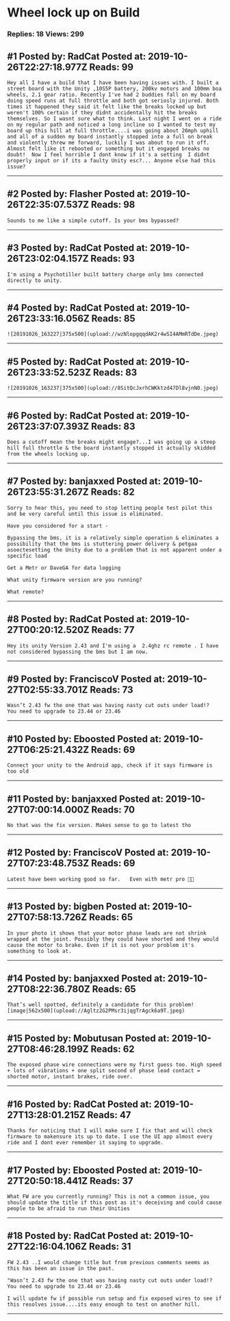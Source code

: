 # Wheel lock up on Build

### Replies: 18 Views: 299

## \#1 Posted by: RadCat Posted at: 2019-10-26T22:27:18.977Z Reads: 99

```
Hey all I have a build that I have been having issues with. I built a street board with the Unity ,10S5P battery, 200kv motors and 100mm boa wheels, 2.1 gear ratio. Recently I've had 2 buddies fall on my board doing speed runs at full throttle and both got seriosly injured. Both times it happened they said it felt like the breaks locked up but weren't 100% certain if they didnt accidentally hit the breaks themselves. So I wasnt sure what to think. Last night I went on a ride on my regular path and noticed a long incline so I wanted to test my board up this hill at full throttle....i was going about 26mph uphill and all of a sudden my board instantly stopped into a full on break and violently threw me forward, luckily I was about to run it off. Almost felt like it rebooted or something but it engaged breaks no doubt!  Now I feel horrible I dont know if it's a setting  I didnt properly input or if its a faulty Unity esc?... Anyone else had this issue?
```

---
## \#2 Posted by: Flasher Posted at: 2019-10-26T22:35:07.537Z Reads: 98

```
Sounds to me like a simple cutoff. Is your bms bypassed?
```

---
## \#3 Posted by: RadCat Posted at: 2019-10-26T23:02:04.157Z Reads: 93

```
I'm using a Psychotiller built battery charge only bms connected directly to unity.
```

---
## \#4 Posted by: RadCat Posted at: 2019-10-26T23:33:16.056Z Reads: 85

```
![20191026_163227|375x500](upload://wzNlopgqqdAK2r4wSI4AMmRTdDe.jpeg)
```

---
## \#5 Posted by: RadCat Posted at: 2019-10-26T23:33:52.523Z Reads: 83

```
![20191026_163237|375x500](upload://8SitQcJxrhCWKktzd47Dl8vjnN0.jpeg)
```

---
## \#6 Posted by: RadCat Posted at: 2019-10-26T23:37:07.393Z Reads: 83

```
Does a cutoff mean the breaks might engage?...I was going up a steep hill full throttle & the board instantly stopped it actually skidded from the wheels locking up.
```

---
## \#7 Posted by: banjaxxed Posted at: 2019-10-26T23:55:31.267Z Reads: 82

```
Sorry to hear this, you need to stop letting people test pilot this and be very careful until this issue is eliminated.

Have you considered for a start -

Bypassing the bms, it is a relatively simple operation & eliminates a possibility that the bms is stuttering power delivery & petgaa asoectesetting the Unity due to a problem that is not apparent under a specific load

Get a Metr or DaveGA for data logging 

What unity firmware version are you running?

What remote?
```

---
## \#8 Posted by: RadCat Posted at: 2019-10-27T00:20:12.520Z Reads: 77

```
Hey its unity Version 2.43 and I'm using a  2.4ghz rc remote . I have not considered bypassing the bms but I am now.
```

---
## \#9 Posted by: FranciscoV Posted at: 2019-10-27T02:55:33.701Z Reads: 73

```
Wasn’t 2.43 fw the one that was having nasty cut outs under load!?   You need to upgrade to 23.44 or 23.46
```

---
## \#10 Posted by: Eboosted Posted at: 2019-10-27T06:25:21.432Z Reads: 69

```
Connect your unity to the Android app, check if it says firmware is too old
```

---
## \#11 Posted by: banjaxxed Posted at: 2019-10-27T07:00:14.000Z Reads: 70

```
No that was the fix version. Makes sense to go to latest tho
```

---
## \#12 Posted by: FranciscoV Posted at: 2019-10-27T07:23:48.753Z Reads: 69

```
Latest have been working good so far.   Even with metr pro 🤞🏼
```

---
## \#13 Posted by: bigben Posted at: 2019-10-27T07:58:13.726Z Reads: 65

```
In your photo it shows that your motor phase leads are not shrink wrapped at the joint. Possibly they could have shorted and they would cause the motor to brake. Even if it is not your problem it's something to look at.
```

---
## \#14 Posted by: banjaxxed Posted at: 2019-10-27T08:22:36.780Z Reads: 65

```
That’s well spotted, definitely a candidate for this problem![image|562x500](upload://Agltz2G2PMsr3ijqgTrAgck6a9T.jpeg)
```

---
## \#15 Posted by: Mobutusan Posted at: 2019-10-27T08:46:28.199Z Reads: 62

```
The exposed phase wire connections were my first guess too. High speed + lots of vibrations + one split second of phase lead contact = shorted motor, instant brakes, ride over.
```

---
## \#16 Posted by: RadCat Posted at: 2019-10-27T13:28:01.215Z Reads: 47

```
Thanks for noticing that I will make sure I fix that and will check firmware to makensure its up to date. I use the UI app almost every ride and I dont ever remember it saying to upgrade.
```

---
## \#17 Posted by: Eboosted Posted at: 2019-10-27T20:50:18.441Z Reads: 37

```
What FW are you currently running? This is not a common issue, you should update the title if this post as it's deceiving and could cause people to be afraid to run their Unities
```

---
## \#18 Posted by: RadCat Posted at: 2019-10-27T22:16:04.106Z Reads: 31

```
FW 2.43 ..I would change title but from previous comments seems as this has been an issue in the past.

"Wasn’t 2.43 fw the one that was having nasty cut outs under load!? You need to upgrade to 23.44 or 23.46

I will update fw if possible run setup and fix exposed wires to see if this resolves issue....its easy enough to test on another hill.
```

---
